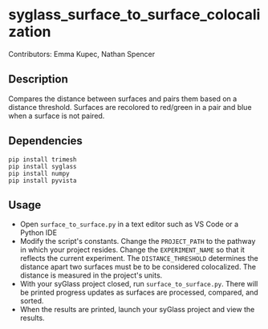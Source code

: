 
# syglass_surface_to_surface_colocalization
Contributors: Emma Kupec, Nathan Spencer

## Description
Compares the distance between surfaces and pairs them based on a distance threshold. Surfaces are recolored to 
red/green in a pair and blue when a surface is not paired.

## Dependencies
    pip install trimesh
    pip install syglass
    pip install numpy
    pip install pyvista
## Usage
- Open `surface_to_surface.py` in a text editor such as VS Code or a Python IDE
- Modify the script's constants. Change the `PROJECT_PATH` to the pathway in which your project resides. Change the `EXPERIMENT_NAME` so that it reflects the current experiment. The `DISTANCE_THRESHOLD` determines the distance apart two surfaces must be to be considered colocalized. The distance is measured in the project's units.
- With your syGlass project closed, run `surface_to_surface.py`. There will be printed progress updates as surfaces are processed, compared, and sorted.
- When the results are printed, launch your syGlass project and view the results.
